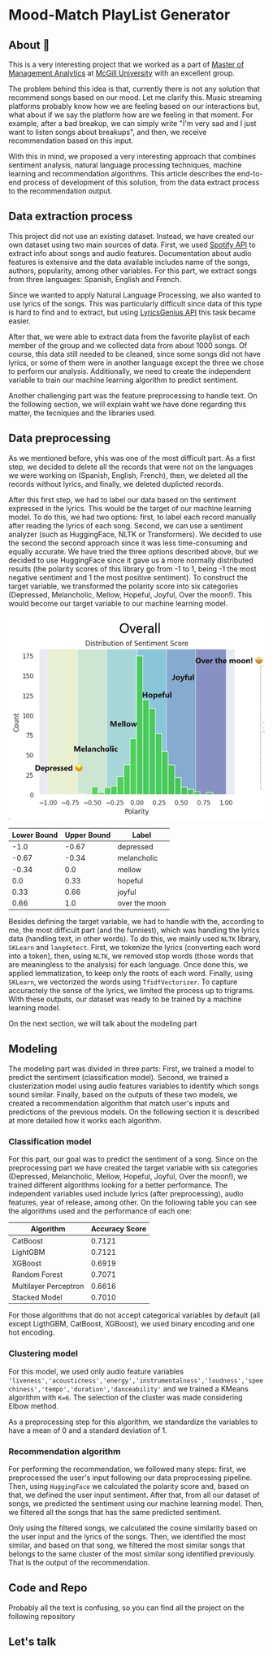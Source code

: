 # Mood-Match PlayList Generator 

## About 🚀

This is a very interesting project that we worked as a part of [Master of Management Analytics]() at [McGill University]() with an excellent group.

The problem behind this idea is that, currently there is not any solution that recommend songs based on our mood. Let me clarify this. Music streaming platforms probably know how we are feeling based on our interactions but, what about if we say the platform how are we feeling in that moment. For example, after a bad breakup, we can simply write "I'm very sad and I just want to listen songs about breakups", and then, we receive recommendation based on this input.

With this in mind, we proposed a very interesting approach that combines sentiment analysis, natural language processing techniques, machine learning and recommendation algorithms. This article describes the end-to-end process of development of this solution, from the data extract process to the recommendation output.

## Data extraction process

This project did not use an existing dataset. Instead, we have created our own dataset using two main sources of data. First, we used [Spotify API]() to extract info about songs and audio features. Documentation about audio features is extensive and the data available includes name of the songs, authors, popularity, among other variables. For this part, we extract songs from three languages: Spanish, English and French.

Since we wanted to apply Natural Language Processing, we also wanted to use lyrics of the songs. This was particularly difficult since data of this type is hard to find and to extract, but using [LyricsGenius API]() this task became easier. 

After that, we were able to extract data from the favorite playlist of each member of the group and we collected data from about 1000 songs. Of course, this data still needed to be cleaned, since some songs did not have lyrics, or some of them were in another language except the three we chose to perform our analysis. Additionally, we need to create the independent variable to train our machine learning algorithm to predict sentiment.

Another challenging part was the feature preprocessing to handle text. On the following section, we will explain waht we have done regarding this matter, the tecniques and the libraries used.

## Data preprocessing

As we mentioned before, yhis was one of the most difficult part. As a first step, we decided to delete all the records that were not on the languages we were working on (Spanish, English, French), then, we deleted all the records without lyrics, and finally, we deleted duplicted records.

After this first step, we had to label our data based on the sentiment expressed in the lyrics. This would be the target of our machine learning model. To do this, we had two options: first, to label each record manually after reading the lyrics of each song. Second, we can use a sentiment analyzer (such as HuggingFace, NLTK or Transformers). We decided to use the second the second approach since it was less time-consuming and equally accurate. We have tried the three options described above, but we decided to use HuggingFace since it gave us a more normally distributed results (the polarity scores of this library go from -1 to 1, being -1 the most negative sentiment and 1 the most positive sentiment). To construct the target variable, we transformed the polarity score into six categories (Depressed, Melancholic, Mellow, Hopeful, Joyful, Over the moon!). This would become our target variable to our machine learning model.

![](sentiment.png)


| Lower Bound | Upper Bound | Label          |
|-------------|-------------|----------------|
| -1.0        | -0.67       | depressed      |
| -0.67       | -0.34       | melancholic    |
| -0.34       | 0.0         | mellow         |
| 0.0         | 0.33        | hopeful        |
| 0.33        | 0.66        | joyful         |
| 0.66        | 1.0         | over the moon  |

Besides defining the target variable, we had to handle with the, according to me, the most difficult part (and the funniest), which was handling the lyrics data (handling text, in other words). To do this, we mainly used ``NLTK`` library, `SKLearn` and ``langdetect``. First, we tokenize the lyrics (converting each word into a token), then, using `NLTK`, we removed stop words (those words that are meaningless to the analysis) for each language. Once done this, we applied lemmatization, to keep only the roots of each word. Finally, using `SKLearn`, we vectorized the words using `TfidfVectorizer`. To capture accuractely the sense of the lyrics, we limited the process up to trigrams. With these outputs, our dataset was ready to be trained by a machine learning model.

On the next section, we will talk about the modeling part

## Modeling

The modeling part was divided in three parts: First, we trained a model to predict the sentiment (classification model). Second, we trained a clusterization model using audio features variables to identify which songs sound similar. Finally, based on the outputs of these two models, we created a recommendation algorithm that match user's inputs and predictions of the previous models. On the following section it is described at more detailed how it works each algorithm.

### Classification model

For this part, our goal was to predict the sentiment of a song. Since on the preprocessing part we have created the target variable with six categories (Depressed, Melancholic, Mellow, Hopeful, Joyful, Over the moon!), we trained different algorithms looking for a better performance. The independent variables used include lyrics (after preprocessing), audio features, year of release, among other. On the following table you can see the algorithms used and the performance of each one: 


| Algorithm       | Accuracy Score |
|-----------------|----------------|
| CatBoost        | 0.7121         |
| LightGBM        | 0.7121         |
| XGBoost         | 0.6919         |
| Random Forest   | 0.7071         |
| Multilayer Perceptron           | 0.6616         |
| Stacked Model   | 0.7010         |

For those algorithms that do not accept categorical variables by default (all except LigthGBM, CatBoost, XGBoost), we used binary encoding and one hot encoding.

### Clustering model

For this model, we used only audio feature variables `'liveness','acousticness','energy','instrumentalness','loudness','speechiness','tempo','duration','danceability'` and we trained a KMeans algorithm with `K=6`. The selection of the cluster was made considering Elbow method. 

As a preprocessing step for this algorithm, we standardize the variables to have a mean of 0 and a standard deviation of 1.

### Recommendation algorithm

For performing the recommendation, we followed many steps: first, we preprocessed the user's input following our data preprocessing pipeline. Then, using `HuggingFace` we calculated the polarity score and, based on that, we defined the user input sentiment. After that, from all our dataset of songs, we predicted the sentiment using our machine learning model. Then, we filtered all the songs that has the same predicted sentiment. 

Only using the filtered songs, we calculated the cosine similarity based on the user input and the lyrics of the songs. Then, we identified the most similar, and based on that song, we filtered the most similar songs that belongs to the same cluster of the most similar song identified previously. That is the output of the recommendation.

## Code and Repo

Probably all the text is confusing, so you can find all the project on the following repository 

## Let's talk


